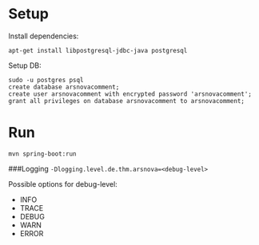 # Setup

Install dependencies:
```
apt-get install libpostgresql-jdbc-java postgresql
```

Setup DB:

```
sudo -u postgres psql
create database arsnovacomment;
create user arsnovacomment with encrypted password 'arsnovacomment';
grant all privileges on database arsnovacomment to arsnovacomment;
```


# Run
`mvn spring-boot:run`


###Logging
`-Dlogging.level.de.thm.arsnova=<debug-level>`

Possible options for debug-level:
- INFO
- TRACE
- DEBUG
- WARN
- ERROR
